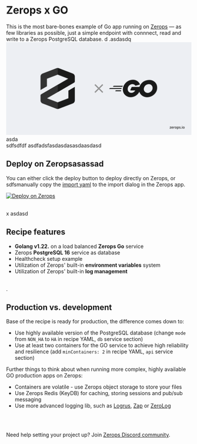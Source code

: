 # Zerops x GO
This is the most bare-bones example of Go app running on [Zerops](https://zerops.io) — as few libraries as possible, just a simple endpoint with connnect, read and write to a Zerops PostgreSQL database.
d
.asdasdq
![go](https://github.com/zeropsio/recipe-shared-assets/blob/main/covers/svg/cover-go.svg)
asda
<br />sdfsdfdf
asdfadsfasdasdasasdaasdasd
## Deploy on Zeropsasassad
You can either click the deploy button to deploy directly on Zerops, or sdfsmanually copy the [import yaml](https://github.com/zeropsio/recipe-go/blob/main/zerops-project-import.yml) to the import dialog in the Zerops app.

[![Deploy on Zerops](https://github.com/zeropsio/recipe-shared-assets/blob/main/deploy-button/green/deploy-button.svg)](https://app.zerops.io/recipe/go)

<br/>x
asdasd

## Recipe features
- **Golang v1.22.** on a load balanced **Zerops Go** service
- Zerops **PostgreSQL 16** service as database
- Healthcheck setup example
- Utilization of Zerops' built-in **environment variables** system
- Utilization of Zerops' built-in **log management**

<br/>
.

## Production vs. development

Base of the recipe is ready for production, the difference comes down to:

- Use highly available version of the PostgreSQL database (change `mode` from `NON_HA` to `HA` in recipe YAML, `db` service section)
- Use at least two containers for the GO service to achieve high reliability and resilience (add `minContainers: 2` in recipe YAML, `api` service section)

Further things to think about when running more complex, highly available GO production apps on Zerops:

- Containers are volatile - use Zerops object storage to store your files
- Use Zerops Redis (KeyDB) for caching, storing sessions and pub/sub messaging
- Use more advanced logging lib, such as [Logrus](https://github.com/sirupsen/logrus), [Zap](https://github.com/uber-go/zap) or [ZeroLog](https://github.com/rs/zerolog)

<br/>
<br/>

Need help setting your project up? Join [Zerops Discord community](https://discord.com/invite/WDvCZ54).

